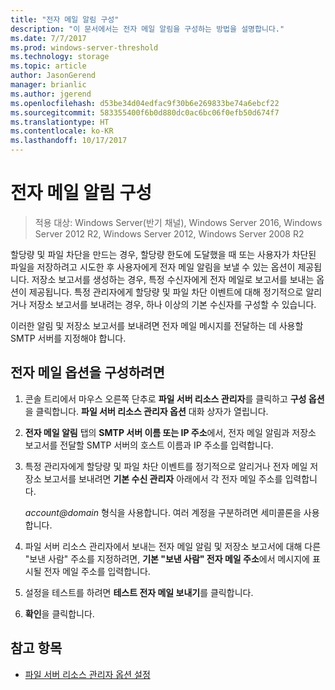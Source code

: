 ```yaml
---
title: "전자 메일 알림 구성"
description: "이 문서에서는 전자 메일 알림을 구성하는 방법을 설명합니다."
ms.date: 7/7/2017
ms.prod: windows-server-threshold
ms.technology: storage
ms.topic: article
author: JasonGerend
manager: brianlic
ms.author: jgerend
ms.openlocfilehash: d53be34d04edfac9f30b6e269833be74a6ebcf22
ms.sourcegitcommit: 583355400f6b0d880dc0ac6bc06f0efb50d674f7
ms.translationtype: HT
ms.contentlocale: ko-KR
ms.lasthandoff: 10/17/2017
---
```

# <a name="configure-e-mail-notifications"></a>전자 메일 알림 구성

> 적용 대상: Windows Server(반기 채널), Windows Server 2016, Windows Server 2012 R2, Windows Server 2012, Windows Server 2008 R2

할당량 및 파일 차단을 만드는 경우, 할당량 한도에 도달했을 때 또는 사용자가 차단된 파일을 저장하려고 시도한 후 사용자에게 전자 메일 알림을 보낼 수 있는 옵션이 제공됩니다. 저장소 보고서를 생성하는 경우, 특정 수신자에게 전자 메일로 보고서를 보내는 옵션이 제공됩니다. 특정 관리자에게 할당량 및 파일 차단 이벤트에 대해 정기적으로 알리거나 저장소 보고서를 보내려는 경우, 하나 이상의 기본 수신자를 구성할 수 있습니다.

이러한 알림 및 저장소 보고서를 보내려면 전자 메일 메시지를 전달하는 데 사용할 SMTP 서버를 지정해야 합니다.

## <a name="to-configure-e-mail-options"></a>전자 메일 옵션을 구성하려면

1.  콘솔 트리에서 마우스 오른쪽 단추로 **파일 서버 리소스 관리자**를 클릭하고 **구성 옵션**을 클릭합니다. **파일 서버 리소스 관리자 옵션** 대화 상자가 열립니다.

2.  **전자 메일 알림** 탭의 **SMTP 서버 이름 또는 IP 주소**에서, 전자 메일 알림과 저장소 보고서를 전달할 SMTP 서버의 호스트 이름과 IP 주소를 입력합니다.

3.  특정 관리자에게 할당량 및 파일 차단 이벤트를 정기적으로 알리거나 전자 메일 저장소 보고서를 보내려면 **기본 수신 관리자** 아래에서 각 전자 메일 주소를 입력합니다.

    *account@domain* 형식을 사용합니다. 여러 계정을 구분하려면 세미콜론을 사용합니다.

4.  파일 서버 리소스 관리자에서 보내는 전자 메일 알림 및 저장소 보고서에 대해 다른 "보낸 사람" 주소를 지정하려면, **기본 "보낸 사람" 전자 메일 주소**에서 메시지에 표시될 전자 메일 주소를 입력합니다.

5.  설정을 테스트를 하려면 **테스트 전자 메일 보내기**를 클릭합니다.

6.  **확인**을 클릭합니다.


## <a name="see-also"></a>참고 항목

-   [파일 서버 리소스 관리자 옵션 설정](setting-file-server-resource-manager-options.md)